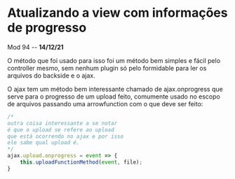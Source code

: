 # Atualizando a view com informações de progresso

Mod 94 -- **14/12/21**

O método que foi usado para isso foi um método bem simples e fácil pelo controller mesmo, sem nenhum plugin só pelo formidable para ler os arquivos do backside e o ajax.

O ajax tem um método bem interessante chamado de ajax.onprogress que serve para o progresso de um upload feito, comumente usado no escopo de arquivos passando uma arrowfunction com o que deve ser feito:

~~~js
/* 
outra coisa interessante a se notar
é que o upload se refere ao upload 
que está ocorrendo no ajax e por isso
ele sabe qual upload é.
*/
ajax.upload.onprogress = event => {
    this.uploadFunctionMethod(event, file);
}
~~~
